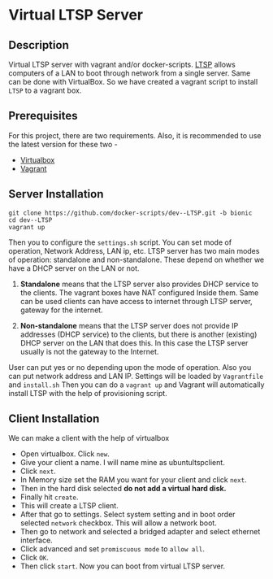 # Virtual LTSP Server

## Description
Virtual LTSP server with vagrant and/or docker-scripts. [LTSP](http://www.ltsp.org/) allows computers of a LAN to boot through network from a single server. Same can be done with VirtualBox. So we have created a vagrant script to install `LTSP` to a vagrant box.

## Prerequisites
For this project, there are two requirements. Also, it is recommended to use the latest version for these two -

- [Virtualbox](http://virtualbox.org) 
- [Vagrant](https://vagrantup.com)

## Server Installation

```
git clone https://github.com/docker-scripts/dev--LTSP.git -b bionic
cd dev--LTSP
vagrant up
```
Then you to configure the `settings.sh` script. You can set mode of operation, Network Address, LAN ip, etc. LTSP server has two main modes of operation: standalone and non-standalone. These depend on whether we have a DHCP server on the LAN or not.

1. **Standalone** means that the LTSP server also provides DHCP service to the clients. The vagrant boxes have NAT configured Inside them. Same can be used clients can have access to internet through LTSP server, gateway for the internet.

1. **Non-standalone** means that the LTSP server does not provide IP addresses (DHCP service) to the clients, but there is another (existing) DHCP server on the LAN that does this. In this case the LTSP server usually is not the gateway to the Internet.

User can put yes or no depending upon the mode of operation. Also you can put network address and LAN IP. Settings will be loaded by `Vagrantfile` and `install.sh` Then you can do a `vagrant up` and Vagrant will automatically install LTSP with the help of provisioning script. 

## Client Installation
We can make a client with the help of virtualbox

- Open virtualbox. Click `new`.
- Give your client a name. I will name mine as ubuntultspclient.
- Click `next`.
- In Memory size set the RAM you want for your client and click `next`.
- Then in the hard disk selected **do not add a virtual hard disk.**
- Finally hit `create`.
- This will create a LTSP client.
- After that go to settings. Select system setting and in boot order selected `network` checkbox. This will allow a network boot.
- Then go to network and selected a bridged adapter and select ethernet interface.
- Click advanced and set `promiscuous mode` to `allow all`.
- Click `OK`.
- Then click `start`. Now you can boot from virtual LTSP server.





